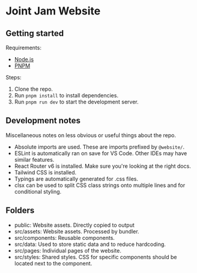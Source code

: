 # Joint Jam Website

## Getting started

Requirements:
- [Node.js](https://nodejs.org/en/download)
- [PNPM](https://pnpm.io/installation)

Steps:
1. Clone the repo.
2. Run `pnpm install` to install dependencies.
3. Run `pnpm run dev` to start the development server.

## Development notes

Miscellaneous notes on less obvious or useful things about the repo.

- Absolute imports are used. These are imports prefixed by `@website/`.
- ESLint is automatically ran on save for VS Code. Other IDEs may have similar features.
- React Router v6 is installed. Make sure you're looking at the right docs.
- Tailwind CSS is installed.
- Typings are automatically generated for .css files.
- clsx can be used to split CSS class strings onto multiple lines and for conditional styling.

## Folders

- public: Website assets. Directly copied to output
- src/assets: Website assets. Processed by bundler.
- src/components: Reusable components.
- src/data: Used to store static data and to reduce hardcoding.
- src/pages: Individual pages of the website.
- src/styles: Shared styles. CSS for specific components should be located next to the component.
